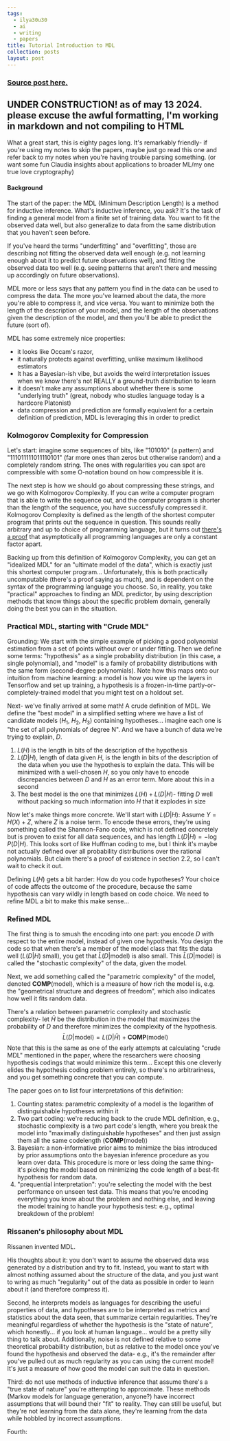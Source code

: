 ```yaml
---
tags:
  - ilya30u30
  - ai
  - writing
  - papers
title: Tutorial Introduction to MDL
collection: posts
layout: post
---
```

### [Source post here.](https://arxiv.org/pdf/math/0406077)

## UNDER CONSTRUCTION! as of may 13 2024. please excuse the awful formatting, I'm working in markdown and not compiling to HTML

What a great start, this is eighty pages long. It's remarkably friendly- if you're using my notes to skip the papers, maybe just go read this one and refer back to my notes when you're having trouble parsing something. (or want some fun Claudia insights about applications to broader ML/my one true love cryptography)
#### Background
The start of the paper: the MDL (Minimum Description Length) is a method for inductive inference. What's inductive inference, you ask? It's the task of finding a general model from a finite set of training data. You want to fit the observed data well, but also generalize to data from the same distribution that you haven't seen before. 

If you've heard the terms "underfitting" and "overfitting", those are describing not fitting the observed data well enough (e.g. not learning enough about it to predict future observations well), and fitting the observed data too well (e.g. seeing patterns that aren't there and messing up accordingly on future observations).

MDL more or less says that any pattern you find in the data can be used to compress the data. The more you've learned about the data, the more you're able to compress it, and vice versa. You want to minimize both the length of the description of your model, and the length of the observations given the description of the model, and then you'll be able to predict the future (sort of).

MDL has some extremely nice properties:
- it looks like Occam's razor, 
- it naturally protects against overfitting, unlike maximum likelihood estimators
- It has a Bayesian-ish vibe, but avoids the weird interpretation issues when we know there's not REALLY a ground-truth distribution to learn
- it doesn't make any assumptions about whether there is some "underlying truth" (great, nobody who studies language today is a hardcore Platonist)
- data compression and prediction are formally equivalent for a certain definition of prediction, MDL is leveraging this in order to predict
### Kolmogorov Complexity for Compression

Let's start: imagine some sequences of bits, like "101010" (a pattern) and "111011111011110101" (far more ones than zeros but otherwise random) and a completely random string. The ones with regularities you can spot are compressible with some O-notation bound on how compressible it is. 

The next step is how we should go about compressing these strings, and we go with Kolmogorov Complexity. If you can write a computer program that is able to write the sequence out, and the computer program is shorter than the length of the sequence, you have successfully compressed it. Kolmogorov Complexity is defined as the length of the shortest computer program that prints out the sequence in question. This sounds really arbitrary and up to choice of programming language, but it turns out [there's a proof](https://dl.acm.org/doi/pdf/10.1145/321495.321506) that asymptotically all programming languages are only a constant factor apart. 

Backing up from this definition of Kolmogorov Complexity, you can get an "idealized MDL" for an "ultimate model of the data", which is exactly just this shortest computer program... Unfortunately, this is both practically uncomputable (there's a proof saying as much), and is dependent on the syntax of the programming language you choose. So, in reality, you take "practical" approaches to finding an MDL predictor, by using description methods that know things about the specific problem domain, generally doing the best you can in the situation.
### Practical MDL, starting with "Crude MDL"

Grounding: We start with the simple example of picking a good polynomial estimation from a set of points without over or under fitting. Then we define some terms: "hypothesis" as a single probability distribution (in this case, a single polynomial), and "model" is a family of probability distributions with the same form (second-degree polynomials). Note how this maps onto our intuition from machine learning: a model is how you wire up the layers in Tensorflow and set up training, a hypothesis is a frozen-in-time partly-or-completely-trained model that you might test on a holdout set.

Next- we've finally arrived at some math! A crude definition of MDL. We define the "best model" in a simplified setting where we have a list of candidate models ($H_1$, $H_2$, $H_3$) containing hypotheses... imagine each one is "the set of all polynomials of degree N". And we have a bunch of data we're trying to explain, $D$.
1. $L(H)$ is the length in bits of the description of the hypothesis
2. $L(D|H)$, length of data given $H$, is the length in bits of the description of the data when you use the hypothesis to explain the data. This will be minimized with a well-chosen $H$, so you only have to encode discrepancies between $D$ and $H$ as an error term. More about this in a second
3. The best model is the one that minimizes $L(H) + L(D|H)$- fitting $D$ well without packing so much information into $H$ that it explodes in size

Now let's make things more concrete. We'll start with $L(D|H)$: Assume $Y=H(X) + Z$, where $Z$ is a noise term. To encode these errors, they're using something called the Shannon-Fano code, which is not defined concretely but is proven to exist for all data sequences, and has length $L(D|H) = -\log P(D|H)$. This looks sort of like Huffman coding to me, but I think it's maybe not actually defined over all probability distributions over the rational polynomials. But claim there's a proof of existence in section 2.2, so I can't wait to check it out.

Defining $L(H)$ gets a bit harder: How do you code hypotheses? Your choice of code affects the outcome of the procedure, because the same hypothesis can vary wildly in length based on code choice. We need to refine MDL a bit to make this make sense...

### Refined MDL
The first thing is to smush the encoding into one part: you encode $D$ with respect to the entire model, instead of given one hypothesis. You design the code so that when there's a member of the model class that fits the data well ($L(D|H)$ small), you get that $\bar{L}(D|\text{model})$ is also small. This $\bar{L}(D|\text{model})$ is called the "stochastic complexity" of the data, given the model.

Next, we add something called the "parametric complexity" of the model, denoted $\textbf{COMP}(\text{model})$, which is a measure of how rich the model is, e.g. the "geometrical structure and degrees of freedom", which also indicates how well it fits random data.

There's a relation between parametric complexity and stochastic complexity- let $\hat{H}$ be the distribution in the model that maximizes the probability of $D$ and therefore minimizes the complexity of the hypothesis.
$$\bar{L}(D|\text{model})= L(D|\hat{H}) + \textbf{COMP}(\text{model})$$
Note that this is the same as one of the early attempts at calculating "crude MDL" mentioned in the paper, where the researchers were choosing hypothesis codings that would minimize this term... Except this one cleverly elides the hypothesis coding problem entirely, so there's no arbitrariness, and you get something concrete that you can compute.

The paper goes on to list four interpretations of this definition:

1. Counting states: parametric complexity of a model is the logarithm of distinguishable hypotheses within it
2. Two part coding: we're reducing back to the crude MDL definition, e.g., stochastic complexity is a two part code's length, where you break the model into "maximally distinguishable hypotheses" and then just assign them all the same codelength ($\textbf{COMP}(\text{model})$)
3. Bayesian: a non-informative prior aims to minimize the bias introduced by prior assumptions onto the bayesian inference procedure as you learn over data. This procedure is more or less doing the same thing- it's picking the model based on minimizing the code length of a best-fit hypothesis for random data.
4. "prequential interpretation": you're selecting the model with the best performance on unseen test data. This means that you're encoding everything you know about the problem and nothing else, and leaving the model training to handle your hypothesis test: e.g., optimal breakdown of the problem!
### Rissanen's philosophy about MDL

Rissanen invented MDL. 

His thoughts about it: you don't want to assume the observed data was generated by a distribution and try to fit. Instead, you want to start with almost nothing assumed about the structure of the data, and you just want to wring as much "regularity" out of the data as possible in order to learn about it (and therefore compress it). 

Second, he interprets models as languages for describing the useful properties of data, and hypotheses are to be interpreted as metrics and statistics about the data seen, that summarize certain regularities. They're meaningful regardless of whether the hypothesis is the "state of nature", which honestly... if you look at human language... would be a pretty silly thing to talk about. Additionally, noise is not defined relative to some theoretical probability distribution, but as relative to the model once you've found the hypothesis and observed the data- e.g., it's the remainder after you've pulled out as much regularity as you can using the current model! It's just a measure of how good the model can suit the data in question.

Third: do not use methods of inductive inference that assume there's a "true state of nature" you're attempting to approximate. These methods (Markov models for language generation, anyone?) have incorrect assumptions that will bound their "fit" to reality. They can still be useful, but they're not learning from the data alone, they're learning from the data while hobbled by incorrect assumptions.

Fourth: 
